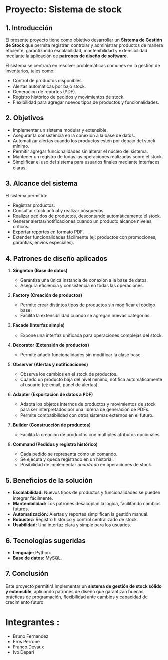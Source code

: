 # Proyecto: Sistema de stock
## 1. Introducción
El presente proyecto tiene como objetivo desarrollar un **Sistema de Gestión de Stock** que permita registrar, controlar y administrar productos de manera eficiente, garantizando escalabilidad, mantenibilidad y extensibilidad mediante la aplicación de **patrones de diseño de software**.  

El sistema se centrará en resolver problemáticas comunes en la gestión de inventarios, tales como:  
- Control de productos disponibles.  
- Alertas automáticas por bajo stock.  
- Generación de reportes (PDF).  
- Registro histórico de pedidos y movimientos de stock.  
- Flexibilidad para agregar nuevos tipos de productos y funcionalidades.  

## 2. Objetivos
- Implementar un sistema modular y extensible.  
- Asegurar la consistencia en la conexión a la base de datos.  
- Automatizar alertas cuando los productos estén por debajo del stock mínimo.  
- Permitir agregar funcionalidades sin alterar el núcleo del sistema.  
- Mantener un registro de todas las operaciones realizadas sobre el stock.  
- Simplificar el uso del sistema para usuarios finales mediante interfaces claras.  

## 3. Alcance del sistema
El sistema permitirá:  
- Registrar productos.  
- Consultar stock actual y realizar búsquedas.  
- Realizar pedidos de productos, descontando automáticamente el stock.  
- Generar alertas/notificaciones cuando un producto alcance niveles críticos.  
- Exportar reportes en formato PDF.  
- Extender funcionalidades fácilmente (ej: productos con promociones, garantías, envíos especiales).  

## 4. Patrones de diseño aplicados

1. **Singleton (Base de datos)**  
   - Garantiza una única instancia de conexión a la base de datos.  
   - Asegura eficiencia y consistencia en todas las operaciones.  

2. **Factory (Creación de productos)**  
   - Permite crear distintos tipos de productos sin modificar el código base.  
   - Facilita la extensibilidad cuando se agregan nuevas categorías.  

3. **Facade (Interfaz simple)**  
   - Expone una interfaz unificada para operaciones complejas del stock.  

4. **Decorator (Extensión de productos)**  
   - Permite añadir funcionalidades sin modificar la clase base.  

5. **Observer (Alertas y notificaciones)**  
   - Observa los cambios en el stock de productos.  
   - Cuando un producto baja del nivel mínimo, notifica automáticamente al usuario (ej: email, panel de alertas).  

6. **Adapter (Exportación de datos a PDF)**  
   - Adapta los objetos internos de productos y movimientos de stock para ser interpretados por una librería de generación de PDFs.  
   - Permite compatibilidad con otros sistemas externos en el futuro.  

7. **Builder (Construcción de productos)**  
   - Facilita la creación de productos con múltiples atributos opcionales.  

8. **Command (Pedidos y registro histórico)**  
   - Cada pedido se representa como un comando.  
   - Se ejecuta y queda registrado en un historial.  
   - Posibilidad de implementar *undo/redo* en operaciones de stock.  

## 5. Beneficios de la solución
- **Escalabilidad:** Nuevos tipos de productos y funcionalidades se pueden integrar fácilmente.  
- **Mantenibilidad:** Los patrones desacoplan la lógica, facilitando cambios futuros.  
- **Automatización:** Alertas y reportes simplifican la gestión manual.  
- **Robustez:** Registro histórico y control centralizado de stock.  
- **Usabilidad:** Una interfaz clara y simple para los usuarios.  

## 6. Tecnologías sugeridas
- **Lenguaje:** Python.  
- **Base de datos:** MySQL.  
## 7. Conclusión
Este proyecto permitirá implementar un **sistema de gestión de stock sólido y extensible**, aplicando patrones de diseño que garantizan buenas prácticas de programación, flexibilidad ante cambios y capacidad de crecimiento futuro.  


# Integrantes :
- Bruno Fernandez
- Eros Perrone
- Franco Devaux
- Ivo Depari

